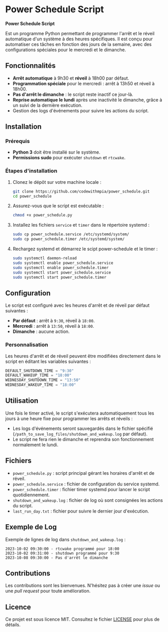 # Power Schedule Script

**Power Schedule Script**

Est un programme Python permettant de programmer l'arrêt et le réveil automatique d'un système à des heures spécifiques.
Il est conçu pour automatiser ces tâches en fonction des jours de la semaine, avec des configurations spéciales pour le mercredi et le dimanche.

## Fonctionnalités

- **Arrêt automatique** à 9h30 et **réveil** à 18h00 par défaut.
- **Programmation spéciale** pour le mercredi : arrêt à 13h50 et réveil à 18h00.
- **Pas d'arrêt le dimanche** : le script reste inactif ce jour-là.
- **Reprise automatique le lundi** après une inactivité le dimanche, grâce à un suivi de la dernière exécution.
- Gestion des logs d'événements pour suivre les actions du script.

## Installation

### Prérequis

- **Python 3** doit être installé sur le système.
- **Permissions sudo** pour exécuter `shutdown` et `rtcwake`.

### Étapes d'installation

1. Clonez le dépôt sur votre machine locale :

    ```bash
    git clone https://github.com/codewithmpia/power_schedule.git
    cd power_schedule
    ```

2. Assurez-vous que le script est exécutable :

    ```bash
    chmod +x power_schedule.py
    ```

3. Installez les fichiers `service` et `timer` dans le répertoire systemd :

    ```bash
    sudo cp power_schedule.service /etc/systemd/system/
    sudo cp power_schedule.timer /etc/systemd/system/
    ```

4. Rechargez systemd et démarrez le scipt power-schedule et le timer :

    ```bash
    sudo systemctl daemon-reload
    sudo systemctl enable power_schedule.service
    sudo systemctl enable power_schedule.timer
    sudo systemctl start power_schedule.service
    sudo systemctl start power_schedule.timer
    ```

## Configuration

Le script est configuré avec les heures d'arrêt et de réveil par défaut suivantes :

- **Par défaut** : arrêt à `9:30`, réveil à `18:00`.
- **Mercredi** : arrêt à `13:50`, réveil à `18:00`.
- **Dimanche** : aucune action.

### Personnalisation

Les heures d'arrêt et de réveil peuvent être modifiées directement dans le script en éditant les variables suivantes :

```python
DEFAULT_SHUTDOWN_TIME = "9:30"
DEFAULT_WAKEUP_TIME = "18:00"
WEDNESDAY_SHUTDOWN_TIME = "13:50"
WEDNESDAY_WAKEUP_TIME = "18:00"
```

## Utilisation

Une fois le timer activé, le script s'exécutera automatiquement tous les jours à une heure fixe pour programmer les arrêts et réveils :

- Les logs d'événements seront sauvegardés dans le fichier spécifié (`/path_to_save_log_files/shutdown_and_wakeup.log` par défaut).
- Le script ne fera rien le dimanche et reprendra son fonctionnement normalement le lundi.

## Fichiers

- `power_schedule.py` : script principal gérant les horaires d'arrêt et de réveil.
- `power_schedule.service` : fichier de configuration du service systemd.
- `power_schedule.timer` : fichier timer systemd pour lancer le script quotidiennement.
- `shutdown_and_wakeup.log` : fichier de log où sont consignées les actions du script.
- `last_run_day.txt` : fichier pour suivre le dernier jour d'exécution.

## Exemple de Log

Exemple de lignes de log dans `shutdown_and_wakeup.log` :

```
2023-10-02 09:30:00 - rtcwake programmé pour 18:00
2023-10-02 09:31:00 - shutdown programmé pour 9:30
2023-10-08 09:30:00 - Pas d'arrêt le dimanche
```

## Contributions

Les contributions sont les bienvenues. N'hésitez pas à créer une *issue* ou une *pull request* pour toute amélioration.

## Licence

Ce projet est sous licence MIT. Consultez le fichier [LICENSE](LICENSE) pour plus de détails.
